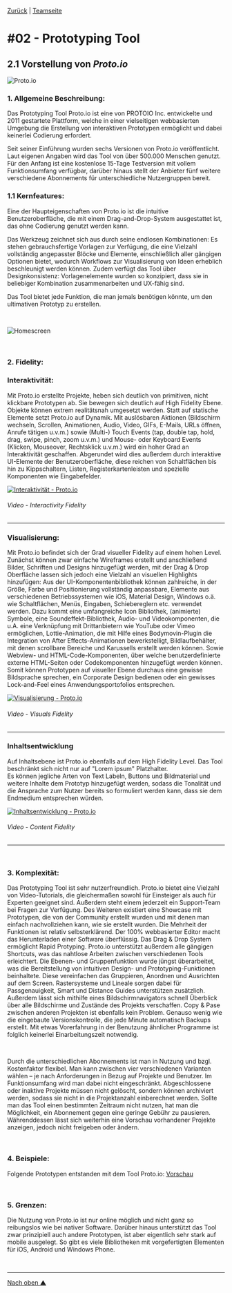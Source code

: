 [Zurück](https://github.com/milena-sagert/IFD-WiSe20-21) | [Teamseite](https://webuser.hs-furtwangen.de/~rag/lehre/WiSe20-21/IFD/Kursinhalt/Team/)
# #02 - Prototyping Tool
## 2.1 Vorstellung von *Proto.io*

![Proto.io](img/protoio.png "Logo")


### 1. Allgemeine Beschreibung:

Das Prototyping Tool Proto.io ist eine von PROTOIO Inc. entwickelte und 2011 gestartete Plattform, welche in einer vielseitigen webbasierten Umgebung die Erstellung von interaktiven Prototypen ermöglicht und dabei keinerlei Codierung erfordert.

Seit seiner Einführung wurden sechs Versionen von Proto.io veröffentlicht. Laut eigenen Angaben wird das Tool von über 500.000 Menschen genutzt. Für den Anfang ist eine kostenlose 15-Tage Testversion mit vollem Funktionsumfang verfügbar, darüber hinaus stellt der Anbieter fünf weitere verschiedene Abonnements für unterschiedliche Nutzergruppen bereit. 


### 1.1 Kernfeatures:

Eine der Haupteigenschaften von Proto.io ist die intuitive Benutzeroberfläche, die mit einem Drag-and-Drop-System ausgestattet ist, das ohne Codierung genutzt werden kann. 

Das Werkzeug zeichnet sich aus durch seine endlosen Kombinationen: Es stehen gebrauchsfertige Vorlagen zur Verfügung, die eine Vielzahl vollständig angepasster Blöcke und Elemente, einschließlich aller gängigen Optionen bietet, wodurch Workflows zur Visualisierung von Ideen erheblich beschleunigt werden können. Zudem verfügt das Tool über Designkonsistenz: Vorlagenelemente wurden so konzipiert, dass sie in beliebiger Kombination zusammenarbeiten und UX-fähig sind.

Das Tool bietet jede Funktion, die man jemals benötigen könnte, um den ultimativen Prototyp zu erstellen.

&nbsp;

![Homescreen](img/homescreen-min.png "Homescreen - Proto.io")

&nbsp;


### 2. Fidelity: 

### Interaktivität:

Mit Proto.io erstellte Projekte, heben sich deutlich von primitiven, nicht klickbare Prototypen ab. Sie bewegen sich deutlich auf High Fidelity Ebene. Objekte können extrem realitätsnah umgesetzt werden. Statt auf statische Elemente setzt Proto.io auf Dynamik. Mit auslösbaren Aktionen (Bildschirm wechseln, Scrollen, Animationen, Audio, Video, GIFs, E-Mails, URLs öffnen, Anrufe tätigen u.v.m.)
sowie (Multi-) Touch Events (tap, double tap, hold, drag, swipe, pinch, zoom u.v.m.) und Mouse- oder Keyboard Events (Klicken, Mouseover, Rechtsklick u.v.m.) wird ein hoher Grad an Interaktivität geschaffen. Abgerundet wird dies außerdem durch interaktive UI-Elemente der Benutzeroberfläche, diese reichen von Schaltflächen bis hin zu Kippschaltern, Listen, Registerkartenleisten und spezielle Komponenten wie Eingabefelder.

[![Interaktivität - Proto.io](img/mq1.jpg)](https://youtu.be/Jha-eRupMIk "Interaktivität - Proto.io")
###### Video - Interactivity Fidelity

---

### Visualisierung:

Mit Proto.io befindet sich der Grad visueller Fidelity auf einem hohen Level. Zunächst können zwar einfache Wireframes erstellt und anschließend Bilder, Schriften und Designs hinzugefügt werden, mit der Drag & Drop Oberfläche lassen sich jedoch  eine Vielzahl an visuellen Highlights hinzufügen: Aus der 
UI-Komponentenbibliothek können zahlreiche, in der Größe, Farbe und Positionierung vollständig anpassbare, Elemente aus verschiedenen Betriebssystemen wie iOS, Material Design, Windows o.ä. wie Schaltflächen, Menüs, Eingaben, Schiebereglern etc. verwendet werden.
Dazu kommt eine umfangreiche Icon Bibliothek, (animierte) Symbole, eine Soundeffekt-Bibliothek, Audio- und Videokomponenten, die u.A. eine Verknüpfung mit Drittanbietern wie YouTube oder Vimeo ermöglichen, Lottie-Animation, die mit Hilfe eines Bodymovin-Plugin die Integration von After Effects-Animationen bewerkstelligt, Bildlaufbehälter, mit denen scrollbare Bereiche und Karussells erstellt werden können. 
Sowie Webview- und HTML-Code-Komponenten, über welche benutzerdefinierte externe HTML-Seiten oder Codekomponenten hinzugefügt werden können. 
Somit können Prototypen auf visueller Ebene durchaus eine gewisse Bildsprache sprechen, ein Corporate Design bedienen oder ein gewisses Lock-and-Feel eines Anwendungsportofolios entsprechen.

<!--- VIDEO--->
[![Visualisierung - Proto.io](img/mq2.jpg)](https://youtu.be/X4eZlz218Aw "Visualisierung - Proto.io")
###### Video - Visuals Fidelity

---

<!---
![Visualisierung](img/visualisierung1.png "Visualisierung1")
![Visualisierung](img/visualisierung2.png "Visualisierung2")
--->

### Inhaltsentwicklung
Auf Inhaltsebene ist Proto.io ebenfalls auf dem High Fidelity Level. Das Tool beschränkt sich nicht nur auf "Lorem ipsum" Platzhalter.   
Es können jegliche Arten von Text Labeln, Buttons und Bildmaterial und weitere Inhalte dem Prototyp hinzugefügt werden, sodass die Tonalität und die Ansprache zum Nutzer bereits so formuliert werden kann, dass sie dem Endmedium entsprechen würden.

[![Inhaltsentwicklung - Proto.io](img/mq3.jpg)](https://youtu.be/Il8KltVjyEA "Inhaltsentwicklung - Proto.io" )
###### Video - Content Fidelity

---

&nbsp;

### 3. Komplexität: 
Das Prototyping Tool ist sehr nutzerfreundlich. Proto.io bietet eine Vielzahl von Video-Tutorials, die gleichermaßen sowohl für Einsteiger als auch für Experten geeignet sind. Außerdem steht einem jederzeit ein Support-Team bei Fragen zur Verfügung. Des Weiteren existiert eine Showcase mit Prototypen, die von der Community erstellt wurden und mit denen man einfach nachvollziehen kann, wie sie erstellt wurden.
Die Mehrheit der Funktionen ist relativ selbsterklärend. 
Der 100% webbasierter Editor macht das Herunterladen einer Software überflüssig. Das Drag & Drop System ermöglicht Rapid Protyping. Proto.io unterstützt außerdem alle gängigen Shortcuts, was das nahtlose Arbeiten zwischen verschiedenen Tools erleichtert. Die Ebenen- und Gruppenfunktion wurde jüngst überarbeitet, was die Bereitstellung von intuitiven Design- und Prototyping-Funktionen beinhaltete. Diese vereinfachen das Gruppieren, Anordnen und Ausrichten auf dem Screen. Rastersysteme und Lineale sorgen dabei für Passgenauigkeit, Smart und Distance Guides unterstützen zusätzlich. Außerdem lässt sich mithilfe eines Bildschirmnavigators schnell Überblick über alle Bildschirme und Zustände des Projekts verschaffen. Copy & Pase zwischen anderen Projekten ist ebenfalls kein Problem. Genauso wenig wie die eingebaute Versionskontrolle, die jede Minute automatisch Backups erstellt.
Mit etwas Vorerfahrung in der Benutzung ähnlicher Programme ist folglich keinerlei Einarbeitungszeit notwendig.

&nbsp;

Durch die unterschiedlichen Abonnements ist man in Nutzung und bzgl. Kostenfaktor flexibel. Man kann zwischen vier verschiedenen Varianten wählen – je nach Anforderungen in Bezug auf Projekte und Benutzer. Im Funktionsumfang wird man dabei nicht eingeschränkt. Abgeschlossene oder inaktive Projekte müssen nicht gelöscht, sondern können archiviert werden, sodass sie nicht in die Projektanzahl einberechnet werden. Sollte man das Tool einen bestimmten Zeitraum nicht nutzen, hat man die Möglichkeit, ein Abonnement gegen eine geringe Gebühr zu pausieren. Währenddessen lässt sich weiterhin eine Vorschau vorhandener Projekte anzeigen, jedoch nicht freigeben oder ändern.

&nbsp;

### 4. Beispiele: 

Folgende Prototypen entstanden mit dem Tool Proto.io: [Vorschau](https://proto.io/en/demos/)

&nbsp;

### 5. Grenzen: 
Die Nutzung von Proto.io ist nur online möglich und nicht ganz so reibungslos wie bei nativer Software. Darüber hinaus unterstützt das Tool zwar prinzipiell auch andere Prototypen, ist aber eigentlich sehr stark auf mobile ausgelegt. So gibt es viele Bibliotheken mit vorgefertigten Elementen für iOS, Android und Windows Phone.

&nbsp;

---
[Nach oben &#x25B2;](#top)